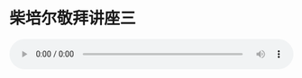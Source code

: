 # 柴培尔敬拜讲座三

<audio style="width: 100%;" preload="false" controls controlslist="nodownload"><source src="//cdn.simai.ml/audio/mp3/old/12327.mp3" type="audio/mpeg">Your browser does not support the audio element.</audio>


